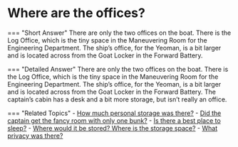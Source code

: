 # Where are the offices?


=== "Short Answer"
    There are only the two offices on the boat. There is the Log Office, which is the tiny space in the Maneuvering Room for the Engineering Department. The ship’s office, for the Yeoman, is a bit larger and is located across from the Goat Locker in the Forward Battery.

=== "Detailed Answer"
    There are only the two offices on the boat.  There is the Log Office, which is the tiny space in the Maneuvering Room for the Engineering Department.  The ship’s office, for the Yeoman, is a bit larger and is located across from the Goat Locker in the Forward Battery.  The captain’s cabin has a desk and a bit more storage, but isn’t really an office.

=== "Related Topics"
    - [How much personal storage was there?](./how-much-personal-storage-was-there.md)
    - [Did the captain get the fancy room with only one bunk?](./did-the-captain-get-the-fancy-room-with-only-one-bunk.md)
    - [Is there a best place to sleep?](./is-there-a-best-place-to-sleep.md)
    - [Where would it be stored?  Where is the storage space?](./where-would-it-be-stored-where-is-the-storage-space.md)
    - [What privacy was there?](./what-privacy-was-there.md)

